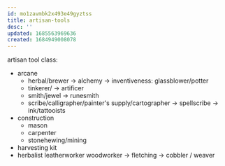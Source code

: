 ```yaml
---
id: mo1zavmbk2x493e49gyztss
title: artisan-tools
desc: ''
updated: 1685563969636
created: 1684949008078
---
```


artisan tool class:
- arcane
  + herbal/brewer -> alchemy
  -> inventiveness: glassblower/potter
  + tinkerer/ -> artificer
  + smith/jewel -> runesmith
  + scribe/calligrapher/painter's supply/cartographer -> spellscribe
  -> ink/tattooists
- construction
  + mason
  + carpenter
  + stonehewing/mining
- harvesting kit
- herbalist
leatherworker woodworker -> fletching
  -> cobbler / weaver